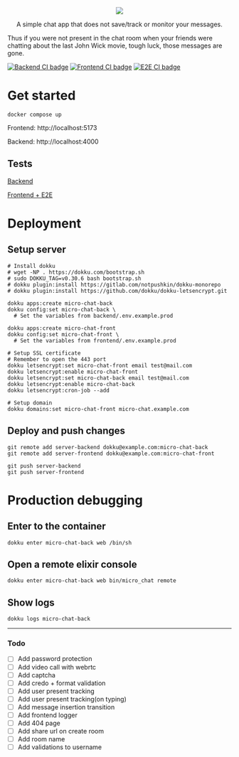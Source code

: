 <p align=center>
<img src="https://github.com/wolfgang000/micro_chat/assets/4041136/6f2d3aab-0f24-4bdb-ad15-dbf2f65bd045"/>
</p>
<p align=center>
  A simple chat app that does not save/track or monitor your messages.
  
  Thus if you were not present in the chat room when your friends were chatting about the last John Wick movie, tough luck, those messages are gone.
</p>

[![Backend CI badge](https://github.com/wolfgang000/micro_chat/actions/workflows/backend-ci.yml/badge.svg?branch=main)](https://github.com/wolfgang000/micro_chat/actions/workflows/backend-ci.yml?query=branch%3Amain)
[![Frontend CI badge](https://github.com/wolfgang000/micro_chat/actions/workflows/frontend-ci.yml/badge.svg?branch=main)](https://github.com/wolfgang000/micro_chat/actions/workflows/frontend-ci.yml?query=branch%3Amain)
[![E2E CI badge](https://github.com/wolfgang000/micro_chat/actions/workflows/e2e-ci.yml/badge.svg?branch=main)](https://github.com/wolfgang000/micro_chat/actions/workflows/e2e-ci.yml?query=branch%3Amain)

# Get started

```
docker compose up
```

Frontend: http://localhost:5173

Backend: http://localhost:4000

## Tests

[Backend](backend/README.md#tests)

[Frontend + E2E](frontend/README.md#run-end-to-end-tests-with-playwright)

# Deployment

## Setup server

```
# Install dokku
# wget -NP . https://dokku.com/bootstrap.sh
# sudo DOKKU_TAG=v0.30.6 bash bootstrap.sh
# dokku plugin:install https://gitlab.com/notpushkin/dokku-monorepo
# dokku plugin:install https://github.com/dokku/dokku-letsencrypt.git

dokku apps:create micro-chat-back
dokku config:set micro-chat-back \
  # Set the variables from backend/.env.example.prod

dokku apps:create micro-chat-front
dokku config:set micro-chat-front \
  # Set the variables from frontend/.env.example.prod

# Setup SSL certificate
# Remember to open the 443 port
dokku letsencrypt:set micro-chat-front email test@mail.com
dokku letsencrypt:enable micro-chat-front
dokku letsencrypt:set micro-chat-back email test@mail.com
dokku letsencrypt:enable micro-chat-back
dokku letsencrypt:cron-job --add

# Setup domain
dokku domains:set micro-chat-front micro-chat.example.com
```

## Deploy and push changes

```
git remote add server-backend dokku@example.com:micro-chat-back
git remote add server-frontend dokku@example.com:micro-chat-front

git push server-backend
git push server-frontend
```

# Production debugging

## Enter to the container

```
dokku enter micro-chat-back web /bin/sh
```

## Open a remote elixir console

```
dokku enter micro-chat-back web bin/micro_chat remote
```

## Show logs

```
dokku logs micro-chat-back
```

---

### Todo

- [ ] Add password protection
- [ ] Add video call with webrtc
- [ ] Add captcha
- [ ] Add credo + format validation
- [ ] Add user present tracking
- [ ] Add user present tracking(on typing)
- [ ] Add message insertion transition
- [ ] Add frontend logger
- [ ] Add 404 page
- [ ] Add share url on create room
- [ ] Add room name
- [ ] Add validations to username
